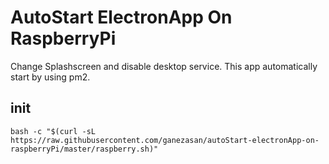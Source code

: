 # AutoStart ElectronApp On RaspberryPi

Change Splashscreen and disable desktop service.
This app automatically start by using pm2.

## init

```
bash -c "$(curl -sL https://raw.githubusercontent.com/ganezasan/autoStart-electronApp-on-raspberryPi/master/raspberry.sh)"
```
